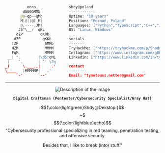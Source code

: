 ```python
         _nnnn_              shdy@poland
        dGGGGMMb             ------------
       @p~qp~~qMb            Uptime: "18 years"
       M|@||@) M|            Position: "Poznań, Poland"
       @,----.JM|            Languages: ["Python","TypeScript","C++","JS"]
      JS^\__/  qKL           OS: "Linux, Windows"
     dZP        qKRb         
    dZP          qKKb        socials
   fZP            SMMb       -------
   HZM            MMMM       TryHackMe: ["https://tryhackme.com/p/Shadyy"]
   FqM            MMMM       Instagram: ["https://www.instagram.com/g80.shadyy/"]
 __| ".        |\dS"qML      Linkedin: ["https://www.linkedin.com/in/tymoteusz-netter/"]
 |    `.       | `' \Zq      
_)      \.___.,|     .'      contact
\____   )MMMMMP|   .'        --------
     `-'       `--'          Email: "tymoteusz.netter@gmail.com"
```

-------

<div align="center">
  <img src="https://github.com/user-attachments/assets/2cacd356-9239-4591-8327-678140cc3442" alt="Description of the image">
         
 **`Digital Craftsman (Pentester/Cybersecurity Specialist/Gray Hat)`**

$${\color{lightgreen}Shdy@Dekstop:}$$~$ $${\color{lightblue}echo}$$ "Cybersecurity professional specializing in red teaming, penetration testing, and offensive security. 

Besides that, I like to break (into) stuff."

